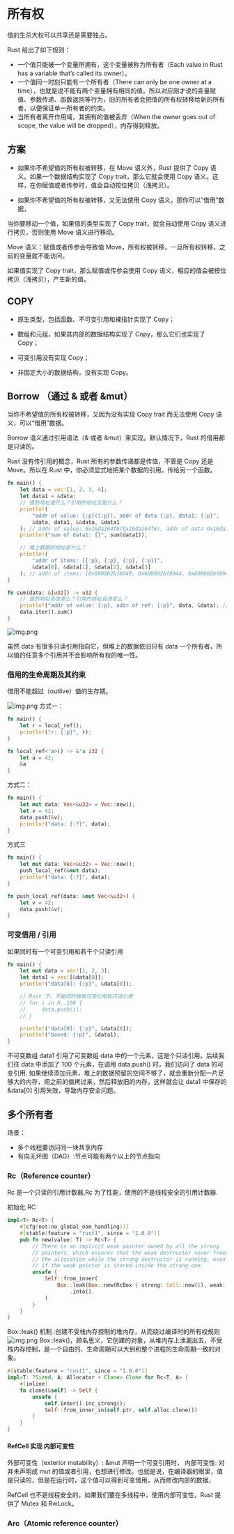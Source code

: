 # 所有权

值的生杀大权可以共享还是需要独占。

Rust 给出了如下规则：

- 一个值只能被一个变量所拥有，这个变量被称为所有者（Each value in Rust has a variable that’s called its owner）。
- 一个值同一时刻只能有一个所有者（There can only be one owner at a
  time），也就是说不能有两个变量拥有相同的值。所以对应刚才说的变量赋值、参数传递、函数返回等行为，旧的所有者会把值的所有权转移给新的所有者，以便保证单一所有者的约束。
- 当所有者离开作用域，其拥有的值被丢弃（When the owner goes out of scope, the value will be dropped），内存得到释放。

## 方案

- 如果你不希望值的所有权被转移，在 Move 语义外，Rust 提供了 Copy 语义。如果一个数据结构实现了 Copy trait，那么它就会使用
  Copy 语义。这样，在你赋值或者传参时，值会自动按位拷贝（浅拷贝）。

- 如果你不希望值的所有权被转移，又无法使用 Copy 语义，那你可以“借用”数据，

当你要移动一个值，如果值的类型实现了 Copy trait，就会自动使用 Copy 语义进行拷贝，否则使用 Move 语义进行移动。

Move 语义：赋值或者传参会导致值 Move，所有权被转移，一旦所有权转移，之前的变量就不能访问。

如果值实现了 Copy trait，那么赋值或传参会使用 Copy 语义，相应的值会被按位拷贝（浅拷贝），产生新的值。

## COPY

- 原生类型，包括函数、不可变引用和裸指针实现了 Copy；
- 数组和元组，如果其内部的数据结构实现了 Copy，那么它们也实现了 Copy；

- 可变引用没有实现 Copy；
- 非固定大小的数据结构，没有实现 Copy。

## Borrow （通过 & 或者 &mut）

当你不希望值的所有权被转移，又因为没有实现 Copy trait 而无法使用 Copy 语义，可以“借用”数据。

Borrow 语义通过引用语法（& 或者 &mut）来实现。默认情况下，Rust 的借用都是只读的。

Rust 没有传引用的概念，Rust 所有的参数传递都是传值，不管是 Copy 还是 Move。所以在 Rust 中，你必须显式地把某个数据的引用，传给另一个函数。

```rust
fn main() {
    let data = vec![1, 2, 3, 4];
    let data1 = &data;
    // 值的地址是什么？引用的地址又是什么？
    println!(
        "addr of value: {:p}({:p}), addr of data {:p}, data1: {:p}",
        &data, data1, &&data, &data1
    ); // addr of value: 0x16da164f8(0x16da164f8), addr of data 0x16da16598, data1: 0x16da16510
    println!("sum of data1: {}", sum(data1));

    // 堆上数据的地址是什么？
    println!(
        "addr of items: [{:p}, {:p}, {:p}, {:p}]",
        &data[0], &data[1], &data[2], &data[3]
    ); // addr of items: [0x600002bf8040, 0x600002bf8044, 0x600002bf8048, 0x600002bf804c]
}

fn sum(data: &[u32]) -> u32 {
    // 值的地址会改变么？引用的地址会改变么？
    println!("addr of value: {:p}, addr of ref: {:p}", data, &data); //addr of value: 0x600002bf8040, addr of ref: 0x16da16358
    data.iter().sum()
}

```

![img.png](borrow_addr.png)

虽然 data 有很多只读引用指向它，但堆上的数据依旧只有 data 一个所有者，所以值的任意多个引用并不会影响所有权的唯一性。

### 借用的生命周期及其约束

借用不能超过（outlive）值的生存期。

![img.png](outlive.png)
方式一：

```rust
fn main() {
    let r = local_ref();
    println!("r: {:p}", r);
}

fn local_ref<'a>() -> &'a i32 {
    let a = 42;
    &a
}
```

方式二：

```rust
fn main() {
    let mut data: Vec<&u32> = Vec::new();
    let v = 42;
    data.push(&v);
    println!("data: {:?}", data);
}
```

方式三

```rust
fn main() {
    let mut data: Vec<&u32> = Vec::new();
    push_local_ref(&mut data);
    println!("data: {:?}", data);
}

fn push_local_ref(data: &mut Vec<&u32>) {
    let v = 42;
    data.push(&v);
}

```

### 可变借用 / 引用

如果同时有一个可变引用和若干个只读引用

```rust
fn main() {
    let mut data = vec![1, 2, 3];
    let data1 = vec![&data[0]];
    println!("data[0]: {:p}", &data[0]);

    // Rust 下，不能同时拥有可变引用和只读引用
    // for i in 0..100 {
    //     data.push(i);
    // }

    println!("data[0]: {:p}", &data[0]);
    println!("boxed: {:p}", &data1);
}

```

不可变数组 data1 引用了可变数组 data 中的一个元素，这是个只读引用。后续我们往 data 中添加了 100 个元素，在调用 data.push()
时，我们访问了 data 的可变引用.
如果继续添加元素，堆上的数据预留的空间不够了，就会重新分配一片足够大的内存，把之前的值拷过来，然后释放旧的内存。这样就会让
data1 中保存的 &data[0] 引用失效，导致内存安全问题。

## 多个所有者

场景：

- 多个线程要访问同一块共享内存
- 有向无环图（DAG）:节点可能有两个以上的节点指向

### Rc（Reference counter）

Rc 是一个只读的引用计数器,Rc 为了性能，使用的不是线程安全的引用计数器.

初始化 RC

```rust
impl<T> Rc<T> {
    #[cfg(not(no_global_oom_handling))]
    #[stable(feature = "rust1", since = "1.0.0")]
    pub fn new(value: T) -> Rc<T> {
        // There is an implicit weak pointer owned by all the strong
        // pointers, which ensures that the weak destructor never frees
        // the allocation while the strong destructor is running, even
        // if the weak pointer is stored inside the strong one.
        unsafe {
            Self::from_inner(
                Box::leak(Box::new(RcBox { strong: Cell::new(1), weak: Cell::new(1), value }))
                    .into(),
            )
        }
    }
}
```

Box::leak() 机制 :创建不受栈内存控制的堆内存，从而绕过编译时的所有权规则
![img.png](box_leak.png)
Box::leak()，顾名思义，它创建的对象，从堆内存上泄漏出去，不受栈内存控制，是一个自由的、生命周期可以大到和整个进程的生命周期一致的对象。

```rust
#[stable(feature = "rust1", since = "1.0.0")]
impl<T: ?Sized, A: Allocator + Clone> Clone for Rc<T, A> {
    #[inline]
    fn clone(&self) -> Self {
        unsafe {
            self.inner().inc_strong();
            Self::from_inner_in(self.ptr, self.alloc.clone())
        }
    }
}
```

#### RefCell 实现 内部可变性

外部可变性（exterior mutability）: &mut 声明一个可变引用时，
内部可变性: 对并未声明成 mut 的值或者引用，也想进行修改。也就是说，在编译器的眼里，值是只读的，但是在运行时，这个值可以得到可变借用，从而修改内部的数据，

RefCell 也不是线程安全的，如果我们要在多线程中，使用内部可变性，Rust 提供了 Mutex 和 RwLock。

### Arc（Atomic reference counter）
